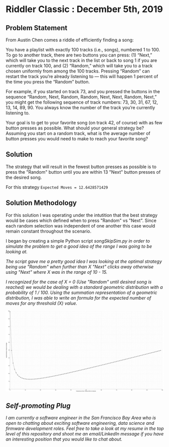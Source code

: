 # Riddler Classic : December 5th, 2019




## Problem Statement

From Austin Chen comes a riddle of efficiently finding a song:

You have a playlist with exactly 100 tracks (i.e., songs), numbered 1 to 100. To go to another track, there are two buttons you can press: (1) “Next,” which will take you to the next track in the list or back to song 1 if you are currently on track 100, and (2) “Random,” which will take you to a track chosen uniformly from among the 100 tracks. Pressing “Random” can restart the track you’re already listening to — this will happen 1 percent of the time you press the “Random” button.

For example, if you started on track 73, and you pressed the buttons in the sequence “Random, Next, Random, Random, Next, Next, Random, Next,” you might get the following sequence of track numbers: 73, 30, 31, 67, 12, 13, 14, 89, 90. You always know the number of the track you’re currently listening to.

Your goal is to get to your favorite song (on track 42, of course) with as few button presses as possible. What should your general strategy be? Assuming you start on a random track, what is the average number of button presses you would need to make to reach your favorite song?


## Solution

The strategy that will result in the fewest button presses as possible is to press the "Random" button until you are within 13 "Next" button presses of the desired song. 

For this strategy `Expected Moves = 12.6428571429`


## Solution Methodology

For this solution I was operating under the intutition that the best strategy would be cases which defined when to press "Random" vs "Next".  Since each random selection was independent of one another this case would remain constant throughout the scenario.

I began by creating a simple Python script <em>songSkipSim.py<em> in order to simulate the problem to get a good idea of the range I was going to be looking at.

The script gave me a pretty good idea I was looking at the optimal strategy being use "Random" when further than X "Next" clicks away otherwise using "Next" where X was in the range of 10 - 15.
  
I recognized for the case of X = 0 (Use "Random" until desired song is reached) we would be dealing with a standard geometric distribution with a probability of 1 / 100.  Using the summation representation of a geometric distribution, I was able to write an formula for the expected number of moves for any threshold (X) value.

![Graph: Relationship Between Threshold and Expected Moves](https://github.com/mattlee95/Riddler/blob/master/Dec5_2019/100SongsFull.png)

## Self-promoting Plug

I am currently a software engineer in the San Francisco Bay Area who is open to chatting about exciting software engineering, data science and firmware development roles.  Feel free to take a look at my resume in the top level of this repository and shoot me an email/LinkedIn message if you have an interesting position that you would like to chat about.
